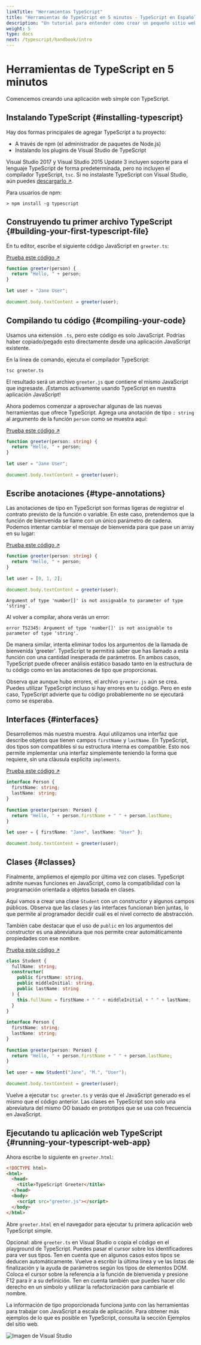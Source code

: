```yaml
---
linkTitle: "Herramientas TypeScript"
title: "Herramientas de TypeScript en 5 minutos - TypeScript en Español"
description: "Un tutorial para entender cómo crear un pequeño sitio web con TypeScript."
weight: 5
type: docs
next: /typescript/handbook/intro
---
```


# Herramientas de TypeScript en 5 minutos

Comencemos creando una aplicación web simple con TypeScript.

## Instalando TypeScript {#installing-typescript}

Hay dos formas principales de agregar TypeScript a tu proyecto:

- A través de npm (el administrador de paquetes de Node.js)
- Instalando los plugins de Visual Studio de TypeScript

Visual Studio 2017 y Visual Studio 2015 Update 3 incluyen soporte para el lenguaje TypeScript de forma predeterminada, pero no incluyen el compilador TypeScript, `tsc`.
Si no instalaste TypeScript con Visual Studio, aún puedes [descargarlo ↗](https://www.typescriptlang.org/download).

Para usuarios de npm:

```shell
> npm install -g typescript
```

## Construyendo tu primer archivo TypeScript {#building-your-first-typescript-file}

En tu editor, escribe el siguiente código JavaScript en `greeter.ts`:

[Prueba este código ↗](https://www.typescriptlang.org/play#code/PTAEAEDsHsEkFsAOAbAlgY1QFwIKQJ4BcoAZgIbIDOApgFAkCuk6Wq0koA5gE7XVbVuACkSDK7AJSgA3rVCheWBtw4AiABLVkyaABpQq0AGpQo7uMgBuWgF9atZP1AMa3UAF4DAKTKRqoAFVXVWtaABNodAZ4akgsADoAI2gw-HiBAA8sAGF2ATiPLl5+QSEXQQlLIA)

```ts
function greeter(person) {
  return "Hello, " + person;
}
 
let user = "Jane User";
 
document.body.textContent = greeter(user);
```

## Compilando tu código {#compiling-your-code}

Usamos una extensión `.ts`, pero este código es solo JavaScript.
Podrías haber copiado/pegado esto directamente desde una aplicación JavaScript existente.

En la línea de comando, ejecuta el compilador TypeScript:

```shell
tsc greeter.ts
```

El resultado será un archivo `greeter.js` que contiene el mismo JavaScript que ingresaste.
¡Estamos activamente usando TypeScript en nuestra aplicación JavaScript!

Ahora podemos comenzar a aprovechar algunas de las nuevas herramientas que ofrece TypeScript.
Agrega una anotación de tipo `: string` al argumento de la función `person` como se muestra aquí:

[Prueba este código ↗](https://www.typescriptlang.org/play#code/GYVwdgxgLglg9mABAcwE4FN1XagFABxwGcEAuRIqVGMZASkQG8AoRRDKEVJAIgAl0AG0FwANIh6IA1IkKoSYANzMAvs2aCsiEERyIAvBIBSAQzDpEAVV2oey5gBM4EEAFt0YKADoARnAcAnl7YAB5QAMII2J4GKBhYOLg6OHSKQA)

```ts
function greeter(person: string) {
  return "Hello, " + person;
}
 
let user = "Jane User";
 
document.body.textContent = greeter(user);
```

## Escribe anotaciones {#type-annotations}

Las anotaciones de tipo en TypeScript son formas ligeras de registrar el contrato previsto de la función o variable.
En este caso, pretendemos que la función de bienvenida se llame con un único parámetro de cadena.
Podemos intentar cambiar el mensaje de bienvenida para que pase un array en su lugar:

[Prueba este código ↗](https://www.typescriptlang.org/play#code/PTAEAEFMCdoe2gZwFygEwGYAsBWAUAGYCuAdgMYAuAlnCaAObSSQUwAUADjIraohdCol6ASlABvPKFBMKRaHQBEACUgAbNXAA0oRaADUoLkloBuPAF88eNS1BFEMUAF5QAbQAMOgIw60AXXM8ABM4MiIAW0gSCgA6ACM4YIBPWNYADwoAYVpWGJcGJhZ2BxgRUyA)

```ts
function greeter(person: string) {
  return "Hello, " + person;
}
 
let user = [0, 1, 2];
 
document.body.textContent = greeter(user);
```

```text {filename="Error generado"}
Argument of type 'number[]' is not assignable to parameter of type 'string'.
```

Al volver a compilar, ahora verás un error:

```shell
error TS2345: Argument of type 'number[]' is not assignable to parameter of type 'string'.
```

De manera similar, intenta eliminar todos los argumentos de la llamada de bienvenida 'greeter'.
TypeScript te permitirá saber que has llamado a esta función con una cantidad inesperada de parámetros.
En ambos casos, TypeScript puede ofrecer análisis estático basado tanto en la estructura de tu código como en las anotaciones de tipo que proporcionas.

Observa que aunque hubo errores, el archivo `greeter.js` aún se crea.
Puedes utilizar TypeScript incluso si hay errores en tu código. Pero en este caso, TypeScript advierte que tu código probablemente no se ejecutará como se esperaba.

## Interfaces {#interfaces}

Desarrollemos más nuestra muestra. Aquí utilizamos una interfaz que describe objetos que tienen campos `firstName` y `lastName`.
En TypeScript, dos tipos son compatibles si su estructura interna es compatible.
Esto nos permite implementar una interfaz simplemente teniendo la forma que requiere, sin una cláusula explícita `implements`.

[Prueba este código ↗](https://www.typescriptlang.org/play#code/JYOwLgpgTgZghgYwgAgArQM4HsTIN4BQyyMwUGYAcnALYQBcyFUoA5gNxHIA2cF1dRszacAvgQIwAriARhgOZKygQIkKAAoADphyN05HAEp8XFWClRcAIgASEbtywAaZNeQBqZDsMgAdKTkVLQoXu7uXj7Y-rz8IWIS3GrIUhjQyAC8+CRkcYJuAFJwIBDWrrHB+dYAqmlQ7qKcBAAmWAhSdOB+AEZYzQCefpAAHmAAwjiQ4JlKKmrQGqnQRuxAA)

```ts
interface Person {
  firstName: string;
  lastName: string;
}
 
function greeter(person: Person) {
  return "Hello, " + person.firstName + " " + person.lastName;
}
 
let user = { firstName: "Jane", lastName: "User" };
 
document.body.textContent = greeter(user);
```

## Clases {#classes}

Finalmente, ampliemos el ejemplo por última vez con clases.
TypeScript admite nuevas funciones en JavaScript, como la compatibilidad con la programación orientada a objetos basada en clases.

Aquí vamos a crear una clase `Student` con un constructor y algunos campos públicos.
Observa que las clases y las interfaces funcionan bien juntas, lo que permite al programador decidir cuál es el nivel correcto de abstracción.

También cabe destacar que el uso de `public` en los argumentos del constructor es una abreviatura que nos permite crear automáticamente propiedades con ese nombre.

[Prueba este código ↗](https://www.typescriptlang.org/play#code/MYGwhgzhAEDKAuBXAJgUwHb2gbwFDWgDNEQQA5MAW1QC5oJ4AnAS3QHMBufaYAe3QaNEweL0YAKbgQAOiAEYhmwIs0YMK1OoNZsANFOiyFS6JWbJkIVAEl0zeMzAgtTHfoIz5i5eHVVa9K7s3ACUOAbwABbMEAB0xKQaqNAAvCpq8EnQANTQAET5OabmljZ2Dk5FBQW5vpn+XAQAvrgtuKzwqIyEYMDJAApdEPzhBISqfpqBLOyN0HVJLjOcrbi4xOgizCNsjKionRLSQ-x0g2r8YXgEe0iM6PkAEqikvLqFuccX6PET9dRVD6GE4-BYNVa4KxYRAQLqpaDoVAAdzgSDQmHEeQAUmBEXl3nkALKxfH5ACqsMYeRCXFwyF4wEQ1EwsTkvGQAE9Yp0AB7wADC-E6mHhu32h3EMK6NKAA)

```ts
class Student {
  fullName: string;
  constructor(
    public firstName: string,
    public middleInitial: string,
    public lastName: string
  ) {
    this.fullName = firstName + " " + middleInitial + " " + lastName;
  }
}
 
interface Person {
  firstName: string;
  lastName: string;
}
 
function greeter(person: Person) {
  return "Hello, " + person.firstName + " " + person.lastName;
}
 
let user = new Student("Jane", "M.", "User");
 
document.body.textContent = greeter(user);
```

Vuelve a ejecutar `tsc greeter.ts` y verás que el JavaScript generado es el mismo que el código anterior.
Las clases en TypeScript son solo una abreviatura del mismo OO basado en prototipos que se usa con frecuencia en JavaScript.

## Ejecutando tu aplicación web TypeScript {#running-your-typescript-web-app}

Ahora escribe lo siguiente en `greeter.html`:

```html
<!DOCTYPE html>
<html>
  <head>
    <title>TypeScript Greeter</title>
  </head>
  <body>
    <script src="greeter.js"></script>
  </body>
</html>
```

Abre `greeter.html` en el navegador para ejecutar tu primera aplicación web TypeScript simple.

Opcional: abre `greeter.ts` en Visual Studio o copia el código en el playground de TypeScript.
Puedes pasar el cursor sobre los identificadores para ver sus tipos.
Ten en cuenta que en algunos casos estos tipos se deducen automáticamente.
Vuelve a escribir la última línea y ve las listas de finalización y la ayuda de parámetros según los tipos de elementos DOM.
Coloca el cursor sobre la referencia a la función de bienvenida y presione F12 para ir a su definición.
Ten en cuenta también que puedes hacer clic derecho en un símbolo y utilizar la refactorización para cambiarle el nombre.

La información de tipo proporcionada funciona junto con las herramientas para trabajar con JavaScript a escala de aplicación.
Para obtener más ejemplos de lo que es posible en TypeScript, consulta la sección Ejemplos del sitio web.

![Imagen de Visual Studio](/assets/typescript/images/docs/greet_person.png)
